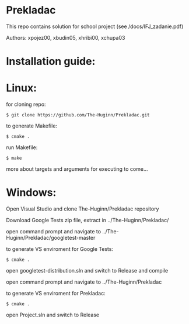 # Prekladac

This repo contains solution for school project (see /docs/IFJ_zadanie.pdf)

Authors: xpojez00, xbudin05, xhribi00, xchupa03

# Installation guide:
#   Linux:
for cloning repo:

    $ git clone https://github.com/The-Huginn/Prekladac.git
        
to generate Makefile:
        
    $ cmake .

run Makefile:
    
    $ make

more about targets and arguments for executing to come...

#   Windows:
Open Visual Studio and clone The-Huginn/Prekladac repository

Download Google Tests zip file, extract in ../The-Huginn/Prekladac/

open command prompt and navigate to ../The-Huginn/Prekladac/googletest-master

to generate VS enviroment for Google Tests:
    
    $ cmake .

open googletest-distribution.sln and switch to Release and compile

open command prompt and navigate to ../The-Huginn/Prekladac

to generate VS enviroment for Prekladac:
    
    $ cmake .

open Project.sln and switch to Release
